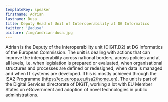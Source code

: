 ```yaml
---
templateKey: speaker
firstname: Adrian
lastname: Dusa
title: Deputy Head of Unit of Interoperability at DG Informatics
twitter: '@adusa'
picture: /img/andrian-dusa.jpg
---
```

Adrian is the Deputy of the Interoperability unit (DIGIT.D2) at DG Informatics of the European Commission. The unit is dealing with actions that can improve the interoperability across national borders, across policies and at all levels, i.e. when legislation is prepared or evaluated, when organisational structures and processes are defined or redesigned, when data is managed and when IT systems are developed. This is mostly achieved through the ISA2 Programme (https://ec.europa.eu/isa2/home_en). The unit is part of the Digital Services directorate of DIGIT, working a lot with EU Member States on eGovernment and adoption of novel technologies in public administrations.
